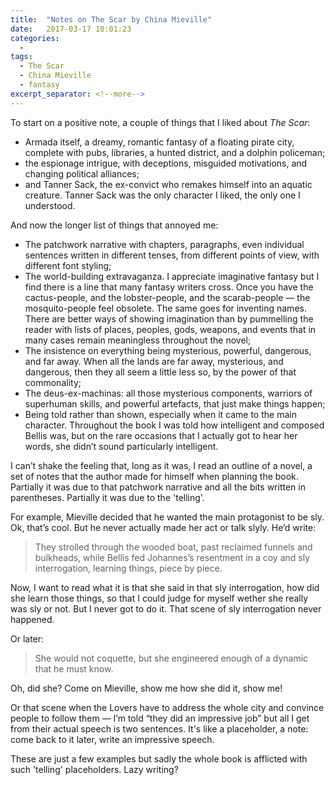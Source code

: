 ```yaml
---
title:  "Notes on The Scar by China Mieville"
date:   2017-03-17 10:01:23
categories:
  -
tags:
  - The Scar
  - China Mieville
  - fantasy
excerpt_separator: <!--more-->
---
```

To start on a positive note, a couple of things that I liked about *The Scar*:<!--more-->

+ Armada itself, a dreamy, romantic fantasy of a floating pirate city, complete with pubs, libraries, a hunted district, and a dolphin policeman;
+ the espionage intrigue, with deceptions, misguided motivations, and changing political alliances;
+ and Tanner Sack, the ex-convict who remakes himself into an aquatic creature. Tanner Sack was the only character I liked, the only one I understood.

And now the longer list of things that annoyed me:

+ The patchwork narrative with chapters, paragraphs, even individual sentences written in different tenses, from different points of view, with different font styling;
+ The world-building extravaganza. I appreciate imaginative fantasy but I find there is a line that many fantasy writers cross. Once you have the cactus-people, and the lobster-people, and the scarab-people — the mosquito-people feel obsolete. The same goes for inventing names. There are better ways of showing imagination than by pummelling the reader with lists of places, peoples, gods, weapons, and events that in many cases remain meaningless throughout the novel;
+ The insistence on everything being mysterious, powerful, dangerous, and far away. When all the lands are far away, mysterious, and dangerous, then they all seem a little less so, by the power of that commonality;
+ The deus-ex-machinas: all those mysterious components, warriors of superhuman skills, and powerful artefacts, that just make things happen;
+ Being told rather than shown, especially when it came to the main character. Throughout the book I was told how intelligent and composed Bellis was, but on the rare occasions that I actually got to hear her words, she didn’t sound particularly intelligent.

I can’t shake the feeling that, long as it was, I read an outline of a novel, a set of notes that the author made for himself when planning the book. Partially it was due to that patchwork narrative and all the bits written in parentheses. Partially it was due to the 'telling'.

For example, Mieville decided that he wanted the main protagonist to be sly. Ok, that’s cool. But he never actually made her act or talk slyly. He’d write:

> They strolled through the wooded boat, past reclaimed funnels and bulkheads, while Bellis fed Johannes’s resentment in a coy and sly interrogation, learning things, piece by piece.

Now, I want to read what it is that she said in that sly interrogation, how did she learn those things, so that I could judge for myself wether she really was sly or not. But I never got to do it. That scene of sly interrogation never happened.

Or later:

> She would not coquette, but she engineered enough of a dynamic that he must know.

Oh, did she? Come on Mieville, show me how she did it, show me!

Or that scene when the Lovers have to address the whole city and convince people to follow them — I’m told “they did an impressive job” but all I get from their actual speech is two sentences. It's like a placeholder, a note: come back to it later, write an impressive speech.

These are just a few examples but sadly the whole book is afflicted with such 'telling' placeholders. Lazy writing?
